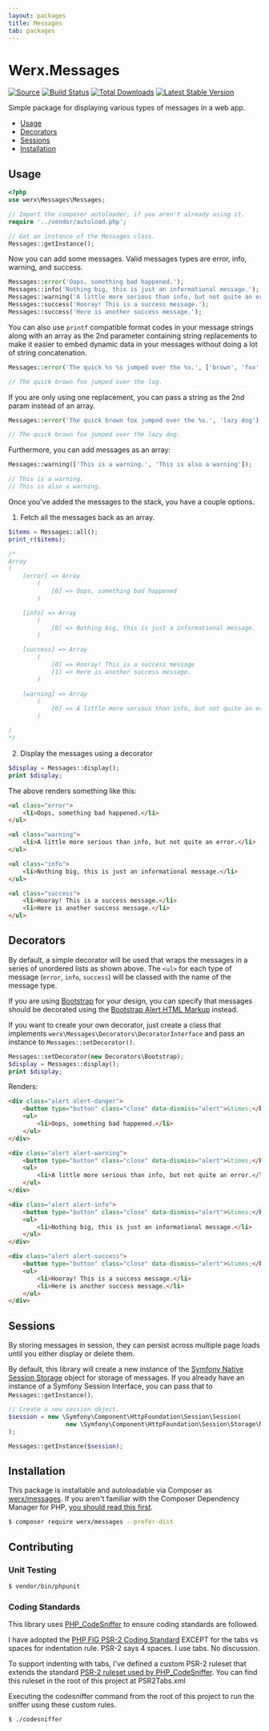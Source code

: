 ```yaml
---
layout: packages
title: Messages
tab: packages
---
```


<h1>Werx.Messages</h1>

[![Source](https://img.shields.io/badge/source-werx/messages-blue.svg?style=flat-square)](https://github.com/werx/messages) [![Build Status](https://img.shields.io/travis/werx/messages.svg?style=flat-square)](https://travis-ci.org/werx/messages) [![Total Downloads](https://img.shields.io/packagist/dt/werx/messages.svg?style=flat-square)](https://packagist.org/packages/werx/messages) [![Latest Stable Version](https://img.shields.io/github/tag/werx/messages.svg?label=version&style=flat-square)](https://packagist.org/packages/werx/messages)

<p class="lead">Simple package for displaying various types of messages in a web app.</p>

<ul>
    <li><a href="#about">Usage</a></li>
    <li><a href="#decorators">Decorators</a></li>
    <li><a href="#sessions">Sessions</a></li>
    <li><a href="#installation">Installation</a></li>
</ul>

## Usage

```php
<?php
use werx\Messages\Messages;

// Import the composer autoloader, if you aren't already using it.
require '../vendor/autoload.php';

// Get an instance of the Messages class.
Messages::getInstance();
```

Now you can add some messages. Valid messages types are error, info, warning, and success.

```php
Messages::error('Oops, something bad happened.');
Messages::info('Nothing big, this is just an informational message.');
Messages::warning('A little more serious than info, but not quite an error.');
Messages::success('Hooray! This is a success message.');
Messages::success('Here is another success message.');
```

You can also use `printf` compatible format codes in your message strings along with an array as the 2nd parameter containing string replacements to make it easier to embed dynamic data in your messages without doing a lot of string concatenation.

```php
Messages::error('The quick %s %s jumped over the %s.', ['brown', 'fox', 'log']);

// The quick brown fox jumped over the log.
```

If you are only using one replacement, you can pass a string as the 2nd param instead of an array.


```php
Messages::error('The quick brown fox jumped over the %s.', 'lazy dog');

// The quick brown fox jumped over the lazy dog.
```

Furthermore, you can add messages as an array:

```php
Messages::warning(['This is a warning.', 'This is also a warning']);

// This is a warning.
// This is also a warning.
```

Once you've added the messages to the stack, you have a couple options.

1) Fetch all the messages back as an array.

```php
$items = Messages::all();
print_r($items);

/*
Array
(
    [error] => Array
        (
            [0] => Oops, something bad happened
        )

    [info] => Array
        (
            [0] => Nothing big, this is just a informational message.
        )

    [success] => Array
        (
            [0] => Hooray! This is a success message
            [1] => Here is another success message.
        )

    [warning] => Array
        (
            [0] => A little more serious than info, but not quite an error.
        )

)
*/
```

2) Display the messages using a decorator

```php
$display = Messages::display();
print $display;
```

The above renders something like this:

```html
<ul class="error">
    <li>Oops, something bad happened.</li>
</ul>

<ul class="warning">
    <li>A little more serious than info, but not quite an error.</li>
</ul>

<ul class="info">
    <li>Nothing big, this is just an informational message.</li>
</ul>

<ul class="success">
    <li>Hooray! This is a success message.</li>
    <li>Here is another success message.</li>
</ul>
```

## Decorators
By default, a simple decorator will be used that wraps the messages in a series of unordered lists as shown above. The `<ul>` for each type of message (`error`, `info`, `success`) will be classed with the name of the message type.

If you are using [Bootstrap](http://getbootstrap.com/) for your design, you can specify that messages should be decorated using the [Bootstrap Alert HTML Markup](http://getbootstrap.com/components/#alerts) instead.

If you want to create your own decorator, just create a class that implements `werx\Messages\Decorators\DecoratorInterface` and pass an instance to `Messages::setDecorator()`.

```php
Messages::setDecorator(new Decorators\Bootstrap);
$display = Messages::display();
print $display;
```

Renders:

```html
<div class="alert alert-danger">
    <button type="button" class="close" data-dismiss="alert">&times;</button>
    <ul>
        <li>Oops, something bad happened.</li>
    </ul>
</div>

<div class="alert alert-warning">
	<button type="button" class="close" data-dismiss="alert">&times;</button>
	<ul>
		<li>A little more serious than info, but not quite an error.</li>
	</ul>
</div>

<div class="alert alert-info">
    <button type="button" class="close" data-dismiss="alert">&times;</button>
    <ul>
        <li>Nothing big, this is just an informational message.</li>
    </ul>
</div>

<div class="alert alert-success">
    <button type="button" class="close" data-dismiss="alert">&times;</button>
    <ul>
        <li>Hooray! This is a success message.</li>
        <li>Here is another success message.</li>
    </ul>
</div>
```
## Sessions

By storing messages in session, they can persist across multiple page loads until you either display or delete them.

By default, this library will create a new instance of the [Symfony Native Session Storage](http://api.symfony.com/2.6/Symfony/Component/HttpFoundation/Session/Storage/NativeSessionStorage.html) object for storage of messages. If you already have an instance of a Symfony Session Interface, you can pass that to `Messages::getInstance()`.

```php
// Create a new session object.
$session = new \Symfony\Component\HttpFoundation\Session\Session(
				new \Symfony\Component\HttpFoundation\Session\Storage\NativeSessionStorage(['cookie_lifetime' => 604800])
);

Messages::getInstance($session);
```

## Installation
This package is installable and autoloadable via Composer as [werx/messages](https://packagist.org/packages/werx/messages). If you aren't familiar with the Composer Dependency Manager for PHP, [you should read this first](https://getcomposer.org/doc/00-intro.md).

```bash
$ composer require werx/messages --prefer-dist
```

## Contributing

### Unit Testing

``` bash
$ vendor/bin/phpunit
```

### Coding Standards
This library uses [PHP_CodeSniffer](http://www.squizlabs.com/php-codesniffer) to ensure coding standards are followed.

I have adopted the [PHP FIG PSR-2 Coding Standard](http://www.php-fig.org/psr/psr-2/) EXCEPT for the tabs vs spaces for indentation rule. PSR-2 says 4 spaces. I use tabs. No discussion.

To support indenting with tabs, I've defined a custom PSR-2 ruleset that extends the standard [PSR-2 ruleset used by PHP_CodeSniffer](https://github.com/squizlabs/PHP_CodeSniffer/blob/master/CodeSniffer/Standards/PSR2/ruleset.xml). You can find this ruleset in the root of this project at PSR2Tabs.xml

Executing the codesniffer command from the root of this project to run the sniffer using these custom rules.


	$ ./codesniffer
